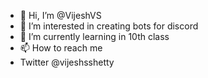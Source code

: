 - 👋 Hi, I’m @VijeshVS
- 👀 I’m interested in creating bots for discord
- 🌱 I’m currently learning in 10th class
- 📫 How to reach me 
- Twitter @vijeshsshetty

<!---
VijeshVS/VijeshVS is a ✨ special ✨ repository because its `README.md` (this file) appears on your GitHub profile.
You can click the Preview link to take a look at your changes.
--->
